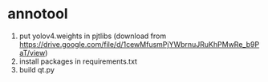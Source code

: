 # annotool
1. put yolov4.weights in pjtlibs
(download from https://drive.google.com/file/d/1cewMfusmPjYWbrnuJRuKhPMwRe_b9PaT/view)
2. install packages in requirements.txt
3. build qt.py


